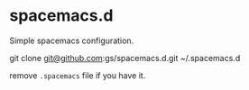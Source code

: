 # spacemacs.d
Simple spacemacs configuration.

git clone git@github.com:gs/spacemacs.d.git ~/.spacemacs.d

remove `.spacemacs` file if you have it.
